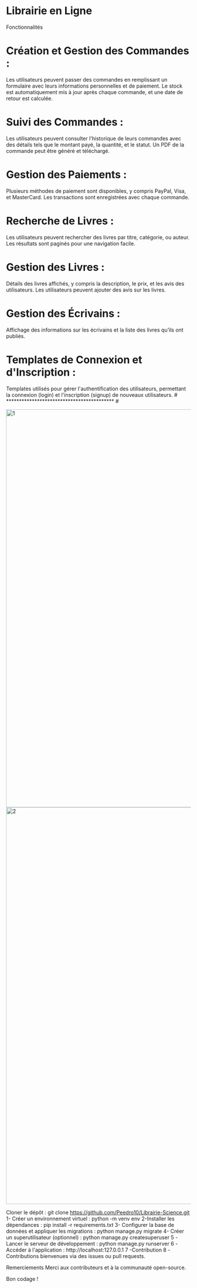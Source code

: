  # Librairie en Ligne
Fonctionnalités
# Création et Gestion des Commandes :

Les utilisateurs peuvent passer des commandes en remplissant un formulaire avec leurs informations personnelles et de paiement. Le stock est automatiquement mis à jour après chaque commande, et une date de retour est calculée.
# Suivi des Commandes :

Les utilisateurs peuvent consulter l'historique de leurs commandes avec des détails tels que le montant payé, la quantité, et le statut. Un PDF de la commande peut être généré et téléchargé.
# Gestion des Paiements :

Plusieurs méthodes de paiement sont disponibles, y compris PayPal, Visa, et MasterCard. Les transactions sont enregistrées avec chaque commande.
# Recherche de Livres :

Les utilisateurs peuvent rechercher des livres par titre, catégorie, ou auteur. Les résultats sont paginés pour une navigation facile.
# Gestion des Livres :

Détails des livres affichés, y compris la description, le prix, et les avis des utilisateurs. Les utilisateurs peuvent ajouter des avis sur les livres.
# Gestion des Écrivains :

Affichage des informations sur les écrivains et la liste des livres qu’ils ont publiés.
# Templates de Connexion et d'Inscription :

Templates utilisés pour gérer l'authentification des utilisateurs, permettant la connexion (login) et l'inscription (signup) de nouveaux utilisateurs.
                                                                          # ****************************************** #   

<img width="1083" alt="1" src="https://github.com/user-attachments/assets/46b9a041-ebfb-447c-8c9f-07a23ca4820e">

<img width="1080" alt="2" src="https://github.com/user-attachments/assets/d9c14a4f-8299-40fa-bb06-24c5bd009255">


                                                                          

                                                                          






       
Cloner le dépôt : git clone https://github.com/Peedro10/Librairie-Science.git
1- Créer un environnement virtuel : python -m venv env
2-Installer les dépendances : pip install -r requirements.txt
3- Configurer la base de données et appliquer les migrations : python manage.py migrate
4- Créer un superutilisateur (optionnel) : python manage.py createsuperuser
5 -Lancer le serveur de développement : python manage.py runserver
6 -Accéder à l'application : http://localhost:127.0.0.1
7 -Contribution
8 -Contributions bienvenues via des issues ou pull requests.

Remerciements
Merci aux contributeurs et à la communauté open-source.

Bon codage !
